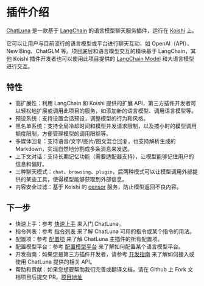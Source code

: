 # 插件介绍

[ChatLuna](https://github.com/ChatLunaLab/chatluna) 是一款基于 [LangChain](https://github.com/hwchase17/langchainjs) 的语言模型聊天服务插件，运行在 [Koishi](https://koishi.chat/zh-CN/) 上。

它可以让用户与目前流行的语言模型或平台进行聊天互动，如 OpenAI（API）、New Bing、ChatGLM 等。项目底层和语言模型交互的模块基于 LangChain，其他 Koishi 插件开发者也可以使用此项目提供的 [LangChain Model](https://js.langchain.com/docs/modules/models/chat/) 和大语言模型进行交互。

## 特性

- 高扩展性：利用 LangChain 和 Koishi 提供的扩展 API，第三方插件开发者可以轻松地扩展或调用此项目的服务，如添加新的语言模型、调用语言模型等。
- 预设系统：支持设置会话预设，调整模型的行为和风格。
- 黑名单系统：支持全局冷却时间和模型并发请求限制，以及按小时的模型调用额度限制，方便管理模型的调用限额等。
- 多媒体回复：支持语音/文字/图片/图文混合回复，也支持解析生成的 Markdown，实现自然地分割成多条消息来发送。
- 上下文对话：支持长期记忆功能（需要适配器支持），让模型能够记住用户的信息和偏好。
- 三种聊天模式：`chat`、`browsing`、`plugin`，后两种模式可以让模型调用外部提供的某些工具，使得模型能够获取到外部信息。
- 内容安全过滤：基于 Koishi 的 [censor](https://censor.koishi.chat/) 服务，防止模型返回不良内容。

## 下一步

- 快速上手：参考 [快速上手](/guide/getting-started) 来入门 ChatLuna。
- 指令列表：参考 [指令列表](/guide/useful-commands) 来了解 ChatLuna 可用的指令或某个指令的用法。
- 配置项：参考 [配置项](/guide/useful-configurations.html) 来了解 ChatLuna 主插件的所有配置项。
- 配置模型平台：参考 [配置模型平台](/guide/configure-model-platform/introduction.html) 来了解如何配置某个语言模型平台。
- 开发指南：如果您是第三方插件开发者，请参考 [开发指南](/development/introduction) 来了解如何接入或使用 ChatLuna 提供的相关 API。
- 帮助和贡献：如果您想要帮助我们完善或翻译文档，请在 Github 上 Fork 文档项目后提交 PR。[项目地址](https://github.com/ChatLunaLab/doc)
